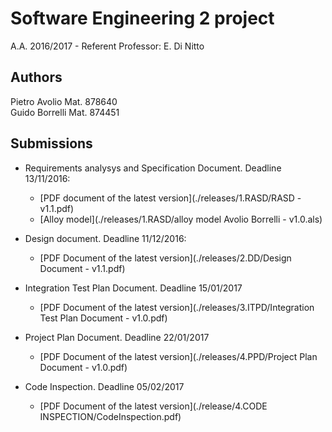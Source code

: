 # Software Engineering 2 project
A.A. 2016/2017 - Referent Professor: E. Di Nitto

## Authors

Pietro Avolio 	Mat. 878640  
Guido Borrelli 	Mat. 874451  

## Submissions

+ Requirements analysys and Specification Document. Deadline 13/11/2016:  
	- [PDF document of the latest version](./releases/1.RASD/RASD - v1.1.pdf)
    - [Alloy model](./releases/1.RASD/alloy model Avolio Borrelli - v1.0.als)
	
+ Design document. Deadline 11/12/2016:
	- [PDF Document of the latest version](./releases/2.DD/Design Document - v1.1.pdf) 
	
+ Integration Test Plan Document. Deadline 15/01/2017
	- [PDF Document of the latest version](./releases/3.ITPD/Integration Test Plan Document - v1.0.pdf)
	
+ Project Plan Document. Deadline 22/01/2017
	- [PDF Document of the latest version](./releases/4.PPD/Project Plan Document - v1.0.pdf)
	
+ Code Inspection. Deadline 05/02/2017
	- [PDF Document of the latest version](./release/4.CODE INSPECTION/CodeInspection.pdf)
